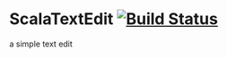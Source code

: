 ScalaTextEdit  [![Build Status](https://travis-ci.org/masterALMA2016/ScalaTextEdit.svg?branch=master)](https://travis-ci.org/masterALMA2016/ScalaTextEdit)
=============

a simple text edit
